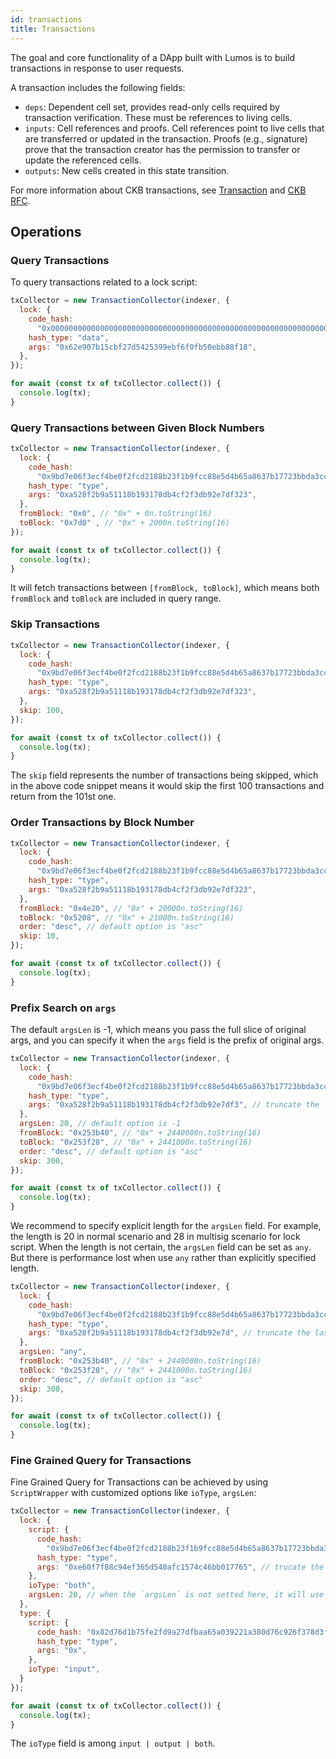 ```yaml
---
id: transactions
title: Transactions
---
```

The goal and core functionality of a DApp built with Lumos is to build transactions in response to user requests.

A transaction includes the following fields:

- `deps`: Dependent cell set, provides read-only cells required by transaction verification. These must be references to living cells.
- `inputs`: Cell references and proofs. Cell references point to live cells that are transferred or updated in the transaction. Proofs (e.g., signature) prove that the transaction creator has the permission to transfer or update the referenced cells.
- `outputs`: New cells created in this state transition.

For more information about CKB transactions, see [Transaction](https://docs.nervos.org/docs/reference/transaction#docsNav) and [CKB RFC](https://github.com/nervosnetwork/rfcs/blob/master/rfcs/0002-ckb/0002-ckb.md#44-transaction).

## Operations

### Query Transactions

To query transactions related to a lock script:

```javascript
txCollector = new TransactionCollector(indexer, {
  lock: {
    code_hash:
      "0x0000000000000000000000000000000000000000000000000000000000000000",
    hash_type: "data",
    args: "0x62e907b15cbf27d5425399ebf6f0fb50ebb88f18",
  },
});

for await (const tx of txCollector.collect()) {
  console.log(tx);
}
```

### Query Transactions between Given Block Numbers

```javascript
txCollector = new TransactionCollector(indexer, {
  lock: {
    code_hash: 
      "0x9bd7e06f3ecf4be0f2fcd2188b23f1b9fcc88e5d4b65a8637b17723bbda3cce8",
    hash_type: "type",
    args: "0xa528f2b9a51118b193178db4cf2f3db92e7df323",
  },
  fromBlock: "0x0", // "0x" + 0n.toString(16) 
  toBlock: "0x7d0" , // "0x" + 2000n.toString(16)
});

for await (const tx of txCollector.collect()) {
  console.log(tx);
}
```

It will fetch transactions between `[fromBlock, toBlock]`, which means both `fromBlock` and `toBlock` are included in query range.

### Skip Transactions

```javascript
txCollector = new TransactionCollector(indexer, {
  lock: {
    code_hash: 
      "0x9bd7e06f3ecf4be0f2fcd2188b23f1b9fcc88e5d4b65a8637b17723bbda3cce8",
    hash_type: "type",
    args: "0xa528f2b9a51118b193178db4cf2f3db92e7df323",
  },
  skip: 100,
});

for await (const tx of txCollector.collect()) {
  console.log(tx);
}
```

The `skip` field represents the number of transactions being skipped, which in the above code snippet means it would skip the first 100 transactions and return from the 101st one.

### Order Transactions by Block Number

```javascript
txCollector = new TransactionCollector(indexer, {
  lock: {
    code_hash: 
      "0x9bd7e06f3ecf4be0f2fcd2188b23f1b9fcc88e5d4b65a8637b17723bbda3cce8",
    hash_type: "type",
    args: "0xa528f2b9a51118b193178db4cf2f3db92e7df323",
  },
  fromBlock: "0x4e20", // "0x" + 20000n.toString(16)
  toBlock: "0x5208", // "0x" + 21000n.toString(16)
  order: "desc", // default option is "asc"
  skip: 10,
});

for await (const tx of txCollector.collect()) {
  console.log(tx);
}
```

### Prefix Search on `args`

The default `argsLen` is -1, which means you pass the full slice of original args, and you can specify it when the `args` field is the prefix of original args.

```javascript
txCollector = new TransactionCollector(indexer, {
  lock: {
    code_hash: 
      "0x9bd7e06f3ecf4be0f2fcd2188b23f1b9fcc88e5d4b65a8637b17723bbda3cce8",
    hash_type: "type",
    args: "0xa528f2b9a51118b193178db4cf2f3db92e7df3", // truncate the last byte of orignal args: 0xa528f2b9a51118b193178db4cf2f3db92e7df323
  },
  argsLen: 20, // default option is -1
  fromBlock: "0x253b40", // "0x" + 2440000n.toString(16)
  toBlock: "0x253f28", // "0x" + 2441000n.toString(16)
  order: "desc", // default option is "asc"
  skip: 300,
});

for await (const tx of txCollector.collect()) {
  console.log(tx);
}
```

We recommend to specify explicit length for the `argsLen` field. For example, the length is 20 in normal scenario and 28 in multisig scenario for lock script.  When the length is not certain, the `argsLen` field can be set as `any`. But there is performance lost when use `any` rather than explicitly specified length.

```javascript
txCollector = new TransactionCollector(indexer, {
  lock: {
    code_hash: 
      "0x9bd7e06f3ecf4be0f2fcd2188b23f1b9fcc88e5d4b65a8637b17723bbda3cce8",
    hash_type: "type",
    args: "0xa528f2b9a51118b193178db4cf2f3db92e7d", // truncate the last two bytes of original args: 0xa528f2b9a51118b193178db4cf2f3db92e7df323
  },
  argsLen: "any",
  fromBlock: "0x253b40", // "0x" + 2440000n.toString(16)
  toBlock: "0x253f28", // "0x" + 2441000n.toString(16)
  order: "desc", // default option is "asc"
  skip: 300,
});

for await (const tx of txCollector.collect()) {
  console.log(tx);
}
```

### Fine Grained Query for Transactions

Fine Grained Query for Transactions can be achieved by using `ScriptWrapper` with customized options like `ioType`, `argsLen`:

```javascript
txCollector = new TransactionCollector(indexer, {
  lock: {
    script: {
      code_hash: 
        "0x9bd7e06f3ecf4be0f2fcd2188b23f1b9fcc88e5d4b65a8637b17723bbda3cce8",
      hash_type: "type",
      args: "0xe60f7f88c94ef365d540afc1574c46bb017765", // trucate the last byte of original args: 0xe60f7f88c94ef365d540afc1574c46bb017765a2
    },
    ioType: "both",
    argsLen: 20, // when the `argsLen` is not setted here, it will use the outside `argsLen` config
  },
  type: {
    script: {
      code_hash: "0x82d76d1b75fe2fd9a27dfbaa65a039221a380d76c926f378d3f81cf3e7e13f2e",
      hash_type: "type",
      args: "0x",
    },
    ioType: "input",
  }
});

for await (const tx of txCollector.collect()) {
  console.log(tx);
}
```

The `ioType` field is among `input | output | both`.
